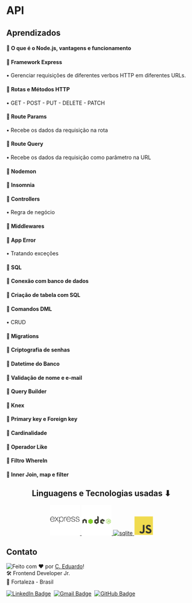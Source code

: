 # API

## Aprendizados

#### 🚀 O que é o Node.js, vantagens e funcionamento
#### 🚀 Framework Express
• Gerenciar requisições de diferentes verbos HTTP em diferentes URLs.
#### 🚀 Rotas e Métodos HTTP
• GET - POST - PUT - DELETE - PATCH
#### 🚀 Route Params
• Recebe os dados da requisição na rota
#### 🚀 Route Query
• Recebe os dados da requisição como parâmetro na URL
#### 🚀 Nodemon
#### 🚀 Insomnia
#### 🚀 Controllers
• Regra de negócio
#### 🚀 Middlewares
#### 🚀 App Error
• Tratando exceções
#### 🚀 SQL
#### 🚀 Conexão com banco de dados
#### 🚀 Criação de tabela com SQL
#### 🚀 Comandos DML
• CRUD
#### 🚀 Migrations
#### 🚀 Criptografia de senhas
#### 🚀 Datetime do Banco
#### 🚀 Validação de nome e e-mail
#### 🚀 Query Builder
#### 🚀 Knex
#### 🚀 Primary key e Foreign key
#### 🚀 Cardinalidade
#### 🚀 Operador Like
#### 🚀 Filtro WhereIn
#### 🚀 Inner Join, map e filter

<h2 align="center">Linguagens e Tecnologias usadas ⬇</h2>

<p align="center"> <a href="https://expressjs.com" target="_blank" rel="noreferrer"> <img src="https://raw.githubusercontent.com/devicons/devicon/master/icons/express/express-original-wordmark.svg" alt="express" width="80" height="80"/> </a> <a href="https://nodejs.org" target="_blank" rel="noreferrer"> <img src="https://raw.githubusercontent.com/devicons/devicon/master/icons/nodejs/nodejs-original-wordmark.svg" alt="nodejs" width="80" height="80"/> </a> <a href="https://www.sqlite.org/" target="_blank" rel="noreferrer"> <img src="https://www.vectorlogo.zone/logos/sqlite/sqlite-icon.svg" alt="sqlite" width="50" height="50"/> </a> <a href="https://developer.mozilla.org/en-US/docs/Web/JavaScript" target="_blank" rel="noreferrer"> <img src="https://raw.githubusercontent.com/devicons/devicon/master/icons/javascript/javascript-original.svg" alt="javascript" width="50" height="50"/> </a> </p>

## Contato

<img align="left" src="https://avatars.githubusercontent.com/carloseduardob94?size=100">

Feito com ❤️ por [C. Eduardo](https://github.com/carloseduardob94)! <br>
🛠 Frontend Developer Jr. <br>
📍 Fortaleza - Brasil <br> 

<a href="https://www.linkedin.com/in/carlos-eduardo-lima-lira-barbosa" target="_blank"><img src="https://img.shields.io/badge/LinkedIn-0077B5?style=flat&logo=linkedin&logoColor=white" alt="LinkedIn Badge" height="20"></a>&nbsp;
<a href="mailto:educonts08@gmail.com" target="_blank"><img src="https://img.shields.io/badge/Gmail-D14836?style=flat&logo=gmail&logoColor=white" alt="Gmail Badge" height="20"></a>&nbsp;
<a href="https://www.github.com/carloseduardob94" target="_blank"><img src="https://img.shields.io/badge/GitHub-100000?style=flat&logo=github&logoColor=white" alt="GitHub Badge" height="20"></a>&nbsp;

<br clear="left"/>



